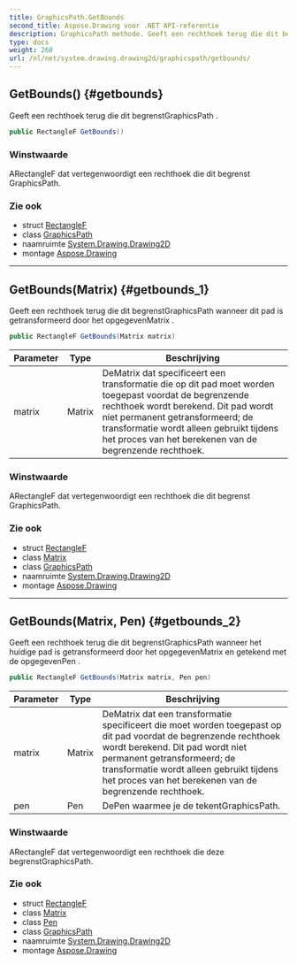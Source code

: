 ```yaml
---
title: GraphicsPath.GetBounds
second_title: Aspose.Drawing voor .NET API-referentie
description: GraphicsPath methode. Geeft een rechthoek terug die dit begrenstGraphicsPath .
type: docs
weight: 260
url: /nl/net/system.drawing.drawing2d/graphicspath/getbounds/
---
```

## GetBounds() {#getbounds}

Geeft een rechthoek terug die dit begrenstGraphicsPath .

```csharp
public RectangleF GetBounds()
```

### Winstwaarde

ARectangleF dat vertegenwoordigt een rechthoek die dit begrenst GraphicsPath.

### Zie ook

* struct [RectangleF](../../../system.drawing/rectanglef/)
* class [GraphicsPath](../)
* naamruimte [System.Drawing.Drawing2D](../../graphicspath/)
* montage [Aspose.Drawing](../../../)

---

## GetBounds(Matrix) {#getbounds_1}

Geeft een rechthoek terug die dit begrenstGraphicsPath wanneer dit pad is getransformeerd door het opgegevenMatrix .

```csharp
public RectangleF GetBounds(Matrix matrix)
```

| Parameter | Type | Beschrijving |
| --- | --- | --- |
| matrix | Matrix | DeMatrix dat specificeert een transformatie die op dit pad moet worden toegepast voordat de begrenzende rechthoek wordt berekend. Dit pad wordt niet permanent getransformeerd; de transformatie wordt alleen gebruikt tijdens het proces van het berekenen van de begrenzende rechthoek. |

### Winstwaarde

ARectangleF dat vertegenwoordigt een rechthoek die dit begrenst GraphicsPath.

### Zie ook

* struct [RectangleF](../../../system.drawing/rectanglef/)
* class [Matrix](../../matrix/)
* class [GraphicsPath](../)
* naamruimte [System.Drawing.Drawing2D](../../graphicspath/)
* montage [Aspose.Drawing](../../../)

---

## GetBounds(Matrix, Pen) {#getbounds_2}

Geeft een rechthoek terug die dit begrenstGraphicsPath wanneer het huidige pad is getransformeerd door het opgegevenMatrix en getekend met de opgegevenPen .

```csharp
public RectangleF GetBounds(Matrix matrix, Pen pen)
```

| Parameter | Type | Beschrijving |
| --- | --- | --- |
| matrix | Matrix | DeMatrix dat een transformatie specificeert die moet worden toegepast op dit pad voordat de begrenzende rechthoek wordt berekend. Dit pad wordt niet permanent getransformeerd; de transformatie wordt alleen gebruikt tijdens het proces van het berekenen van de begrenzende rechthoek. |
| pen | Pen | DePen waarmee je de tekentGraphicsPath. |

### Winstwaarde

ARectangleF dat vertegenwoordigt een rechthoek die deze begrenstGraphicsPath.

### Zie ook

* struct [RectangleF](../../../system.drawing/rectanglef/)
* class [Matrix](../../matrix/)
* class [Pen](../../../system.drawing/pen/)
* class [GraphicsPath](../)
* naamruimte [System.Drawing.Drawing2D](../../graphicspath/)
* montage [Aspose.Drawing](../../../)


